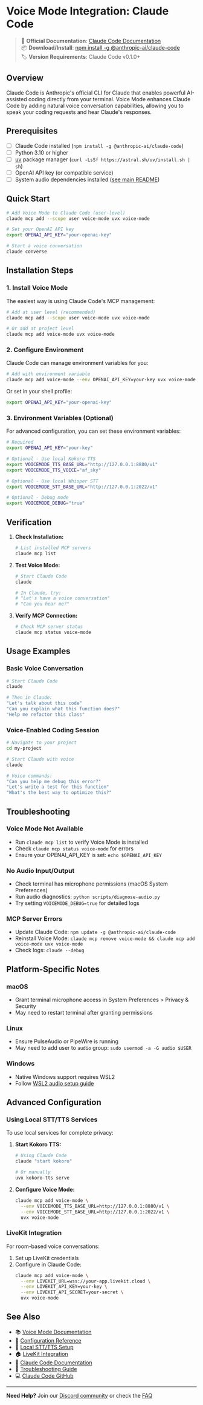 # Voice Mode Integration: Claude Code

> 🔗 **Official Documentation**: [Claude Code Documentation](https://docs.anthropic.com/en/docs/claude-code)  
> 📦 **Download/Install**: [npm install -g @anthropic-ai/claude-code](https://www.npmjs.com/package/@anthropic-ai/claude-code)  
> 🏷️ **Version Requirements**: Claude Code v0.1.0+

## Overview

Claude Code is Anthropic's official CLI for Claude that enables powerful AI-assisted coding directly from your terminal. Voice Mode enhances Claude Code by adding natural voice conversation capabilities, allowing you to speak your coding requests and hear Claude's responses.

## Prerequisites

- [ ] Claude Code installed (`npm install -g @anthropic-ai/claude-code`)
- [ ] Python 3.10 or higher
- [ ] [uv](https://github.com/astral-sh/uv) package manager (`curl -LsSf https://astral.sh/uv/install.sh | sh`)
- [ ] OpenAI API key (or compatible service)
- [ ] System audio dependencies installed ([see main README](../../README.md#system-dependencies))

## Quick Start

```bash
# Add Voice Mode to Claude Code (user-level)
claude mcp add --scope user voice-mode uvx voice-mode

# Set your OpenAI API key
export OPENAI_API_KEY="your-openai-key"

# Start a voice conversation
claude converse
```

## Installation Steps

### 1. Install Voice Mode

The easiest way is using Claude Code's MCP management:

```bash
# Add at user level (recommended)
claude mcp add --scope user voice-mode uvx voice-mode

# Or add at project level
claude mcp add voice-mode uvx voice-mode
```

### 2. Configure Environment

Claude Code can manage environment variables for you:

```bash
# Add with environment variable
claude mcp add voice-mode --env OPENAI_API_KEY=your-key uvx voice-mode
```

Or set in your shell profile:
```bash
export OPENAI_API_KEY="your-openai-key"
```

### 3. Environment Variables (Optional)

For advanced configuration, you can set these environment variables:

```bash
# Required
export OPENAI_API_KEY="your-key"

# Optional - Use local Kokoro TTS
export VOICEMODE_TTS_BASE_URL="http://127.0.0.1:8880/v1"
export VOICEMODE_TTS_VOICE="af_sky"

# Optional - Use local Whisper STT
export VOICEMODE_STT_BASE_URL="http://127.0.0.1:2022/v1"

# Optional - Debug mode
export VOICEMODE_DEBUG="true"
```

## Verification

1. **Check Installation:**
   ```bash
   # List installed MCP servers
   claude mcp list
   ```

2. **Test Voice Mode:**
   ```bash
   # Start Claude Code
   claude
   
   # In Claude, try:
   # "Let's have a voice conversation"
   # "Can you hear me?"
   ```

3. **Verify MCP Connection:**
   ```bash
   # Check MCP server status
   claude mcp status voice-mode
   ```

## Usage Examples

### Basic Voice Conversation
```bash
# Start Claude Code
claude

# Then in Claude:
"Let's talk about this code"
"Can you explain what this function does?"
"Help me refactor this class"
```

### Voice-Enabled Coding Session
```bash
# Navigate to your project
cd my-project

# Start Claude with voice
claude

# Voice commands:
"Can you help me debug this error?"
"Let's write a test for this function"
"What's the best way to optimize this?"
```

## Troubleshooting

### Voice Mode Not Available
- Run `claude mcp list` to verify Voice Mode is installed
- Check `claude mcp status voice-mode` for errors
- Ensure your OPENAI_API_KEY is set: `echo $OPENAI_API_KEY`

### No Audio Input/Output
- Check terminal has microphone permissions (macOS System Preferences)
- Run audio diagnostics: `python scripts/diagnose-audio.py`
- Try setting `VOICEMODE_DEBUG=true` for detailed logs

### MCP Server Errors
- Update Claude Code: `npm update -g @anthropic-ai/claude-code`
- Reinstall Voice Mode: `claude mcp remove voice-mode && claude mcp add voice-mode uvx voice-mode`
- Check logs: `claude --debug`

## Platform-Specific Notes

### macOS
- Grant terminal microphone access in System Preferences > Privacy & Security
- May need to restart terminal after granting permissions

### Linux
- Ensure PulseAudio or PipeWire is running
- May need to add user to `audio` group: `sudo usermod -a -G audio $USER`

### Windows
- Native Windows support requires WSL2
- Follow [WSL2 audio setup guide](../../troubleshooting/wsl2-microphone-access.md)

## Advanced Configuration

### Using Local STT/TTS Services

To use local services for complete privacy:

1. **Start Kokoro TTS:**
   ```bash
   # Using Claude Code
   claude "start kokoro"
   
   # Or manually
   uvx kokoro-tts serve
   ```

2. **Configure Voice Mode:**
   ```bash
   claude mcp add voice-mode \
     --env VOICEMODE_TTS_BASE_URL=http://127.0.0.1:8880/v1 \
     --env VOICEMODE_STT_BASE_URL=http://127.0.0.1:2022/v1 \
     uvx voice-mode
   ```

### LiveKit Integration

For room-based voice conversations:

1. Set up LiveKit credentials
2. Configure in Claude Code:
   ```bash
   claude mcp add voice-mode \
     --env LIVEKIT_URL=wss://your-app.livekit.cloud \
     --env LIVEKIT_API_KEY=your-key \
     --env LIVEKIT_API_SECRET=your-secret \
     uvx voice-mode
   ```

## See Also

- 📚 [Voice Mode Documentation](../../../README.md)
- 🔧 [Configuration Reference](../../configuration.md)
- 🎤 [Local STT/TTS Setup](../../whisper.md)
- 🏠 [LiveKit Integration](../../livekit/README.md)
- 💬 [Claude Code Documentation](https://docs.anthropic.com/en/docs/claude-code)
- 🐛 [Troubleshooting Guide](../../troubleshooting/README.md)
- 💻 [Claude Code GitHub](https://github.com/anthropics/claude-code)

---

**Need Help?** Join our [Discord community](https://discord.gg/gVHPPK5U) or check the [FAQ](../../../README.md#troubleshooting)